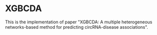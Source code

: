 # XGBCDA
This is the implementation of paper "XGBCDA: A multiple heterogeneous networks-based method for predicting circRNA-disease associations".
